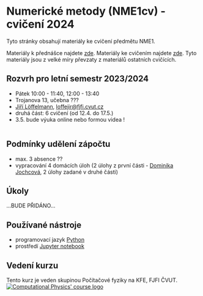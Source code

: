 # Numerické metody (NME1cv) - cvičení 2024

Tyto stránky obsahují materiály ke cvičení předmětu NME1.

Materiály k přednášce najdete [zde](http://kfe.fjfi.cvut.cz/~vachal/edu/nme/).
Materiály ke cvičením najdete [zde](http://kfe.fjfi.cvut.cz/~vachal/edu/nme/cviceni/).
Tyto materiály jsou z velké míry převzaty z materiálů ostatních cvičících.

## Rozvrh pro letní semestr 2023/2024
- Pátek 10:00 - 11:40, 12:00 - 13:40
- Trojanova 13, učebna ???
- [Jiří Löffelmann](https://usermap.cvut.cz/profile/7a2ecf76-b3c3-4716-b1b2-cd6859a8e193), [loffejir@fjfi.cvut.cz](mailto:loffejir@fjfi.cvut.cz)
- druhá část: 6 cvičení (od 12.4. do 17.5.)
- 3.5. bude výuka online nebo formou videa !

```{tableofcontents}
```

## Podmínky udělení zápočtu
- max. 3 absence ??
- vypracování 4 domácích úloh (2 úlohy z první části - [Dominika Jochcová](https://github.com/jochcova/NMEcv/), 2 úlohy zadané v druhé části)

## Úkoly
...BUDE PŘIDÁNO...

## Používané nástroje
- programovací jazyk [Python](https://www.python.org/)
- prostředí [Jupyter notebook](https://jupyter.org/)

## Vedení kurzu
Tento kurz je veden skupinou Počítačové fyziky na KFE, FJFI ČVUT.
[![Computational Physics' course logo](images/cphys-logo5.png)](http://cphys.fjfi.cvut.cz/cphys/index.php?lang=cs)